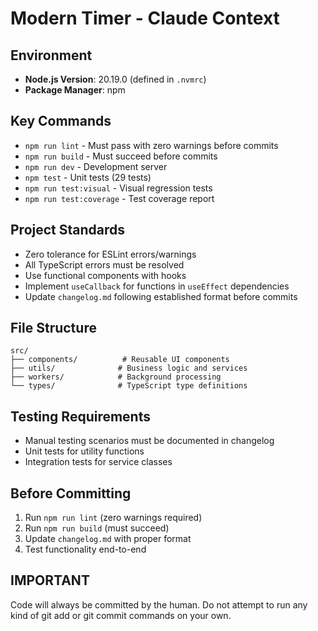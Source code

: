 # Modern Timer - Claude Context

## Environment

- **Node.js Version**: 20.19.0 (defined in `.nvmrc`)
- **Package Manager**: npm

## Key Commands

- `npm run lint` - Must pass with zero warnings before commits
- `npm run build` - Must succeed before commits
- `npm run dev` - Development server
- `npm test` - Unit tests (29 tests)
- `npm run test:visual` - Visual regression tests
- `npm run test:coverage` - Test coverage report

## Project Standards

- Zero tolerance for ESLint errors/warnings
- All TypeScript errors must be resolved
- Use functional components with hooks
- Implement `useCallback` for functions in `useEffect` dependencies
- Update `changelog.md` following established format before commits

## File Structure

```
src/
├── components/          # Reusable UI components
├── utils/              # Business logic and services
├── workers/            # Background processing
└── types/              # TypeScript type definitions
```

## Testing Requirements

- Manual testing scenarios must be documented in changelog
- Unit tests for utility functions
- Integration tests for service classes

## Before Committing

1. Run `npm run lint` (zero warnings required)
2. Run `npm run build` (must succeed)
3. Update `changelog.md` with proper format
4. Test functionality end-to-end

## IMPORTANT

Code will always be committed by the human. Do not attempt to run any kind of git add or git commit commands on your own.
